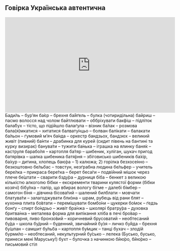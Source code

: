 ## Говірка Українська автентична
<iframe width="560" height="315" src="https://www.youtube.com/embed/0-4Qfg7YpQE" title="YouTube video player" frameborder="0" allow="accelerometer; autoplay; clipboard-write; encrypted-media; gyroscope; picture-in-picture; web-share" allowfullscreen></iframe>
Бади́ль – бур’ян  
ба́єр – брехня  
ба́йґель – булка (чотиридільна)  
байриш – пасмо волосся над чолом  
байтлювати – оббріхувати  
бакфіш – підліток  
бала́бух – тісто, що підійшло  
балаґула – візник  
ба́лак – розмова  
бала(я)мкатися – хитатися  
балвату́нцьо – болван  
балі́кати – балакати  
ба́льон – ґумовий м’яч  
ба́нда – оркестр  
бандзьох, бандзюх – великий живіт (пивний)  
ба́нти – драбинка для курей (сидит півень на бантині та курку визирає)  
банува́ти – тужити  
ба́нька – іграшка на ялинку  
баня́к – каструля  
барабо́ля – картопля  
ба́тяр – шибеник, хуліган, шукач пригод  
батярі́вка – шапка шибеника  
батя́рня – збіговисько шибеників  
ба́хір, ба́хур – дитина, хлопець  
баю́ра – 1) калюжа; 2) горілка  
безхосе́нно – безкоштовно  
бе́льбас – товстун, незґрабна людина  
бе́льфер – учитель  
бере́лка – прикраса  
бере́тка – берет  
беса́ги – подвійний мішок через плече  
бе́штати – сварити  
бзду́ра – дурниця  
біба – бенкет з великою кількістю алкоголю  
бібки – екскременти тварини кулястої форми (бібки козячі)  
бібу́лка – папір, що вбирає вологу  
бігме – далебі  
бі́мбер – самогон  
бі́ня – дівчина  
бісова́тий – шалений  
билблати – мовчати  
блатува́ти – залагоджувати  
бли́зна – шрам, рубець від рани  
блят – кухонна плита  
бо́втати – перемішувати  
бомбо́ни – цукерки  
бо́мок – ґедзь  
бонґу – спирт  
бо́ндзьо – живіт  
бра́нжа – школярі  
братру́ра – духовка  
бритва́нка – металева форма для випікання хліба в печі  
бро́вар – пивоварня, пиво  
бронзо́вий – коричневий  
брусоватий – необтесаний  
бу́да – школа  
бу́дний – буденний, звичайний  
бу́зя – личко  
бу́йда – брехня  
бу́шпан – самшит  
бу́льба – картопля  
бу́мцик – танці  
бухач – злодій  
бурми́ло – необтесаний, некультурний  
бу́сько – лелека (Бусько, бусько, принеси мені Маруську!)  
бухт – булочка з начинкою  
бйю́ро, бйю́рко – письмовий стіл
